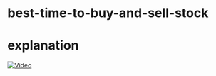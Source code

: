 # best-time-to-buy-and-sell-stock

# explanation
[![Video](https://img.youtube.com/vi/UfO0RNwEoYQ/0.jpg)](https://www.youtube.com/watch?v=UfO0RNwEoYQ)
